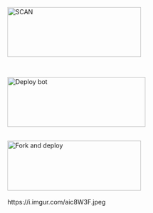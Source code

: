 <a href="https://replit.com/@DGXeon/Doge-Bot-Qr-Code-Generator?v=1"><img align="center" src="https://i.imgur.com/f6aQmUv.jpeg" alt="SCAN" height="112" width="300" /></a>
<br>
<div>
<br>
  
<a href="https://dashboard.heroku.com/new?button-url=https%3A%2F%2Fgithub.com%2F4IDTS%2Flasabot1&template=https%3A%2F%2Fgithub.com%2F4IDTS%2Flasabotv1%2F" target="blank"><img align="center" src="https://i.imgur.com/uOP9Trm.jpeg" alt="Deploy bot" height="112" width="310" /></a>
  <div>
<br>
<a href="https://github.com/4IDTS/LASABOTV1/fork"><img align="center" src="https://i.imgur.com/rWRVjeu.jpeg" alt="Fork and deploy" height="112" width="300" /></a>
<div>
  <br>https://i.imgur.com/aic8W3F.jpeg
